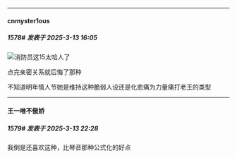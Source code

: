﻿
*****

####  cnmyster1ous  
##### 1578#       发表于 2025-3-13 16:05

<img src="https://static.saraba1st.com/image/smiley/face2017/001.png" referrerpolicy="no-referrer">消防员这15太哈人了

点完亲密关系就后悔了那种

不知道明年情人节她是维持这种脆弱人设还是化悲痛为力量痛打老王的类型


*****

####  王一唯不傲娇  
##### 1579#       发表于 2025-3-13 22:28

我倒是还喜欢这种，比琴音那种公式化的好点

